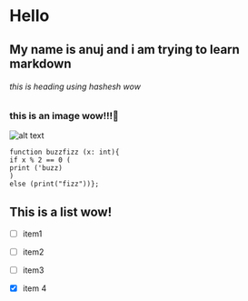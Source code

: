 # Hello 
## My name is anuj and i am trying to learn markdown
###### this is heading using hashesh wow

### this is an image wow!!!🎉
![alt text](https://octodex.github.com/images/yaktocat.png)


``` 
function buzzfizz (x: int){
if x % 2 == 0 (
print ('buzz)
)
else (print("fizz"))};
```


## This is a list wow!
- [ ] item1
- [ ] item2
- [ ] item3
- [x] item 4

















